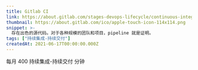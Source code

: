 ```yaml
---
title: Gitlab CI
link: https://about.gitlab.com/stages-devops-lifecycle/continuous-integration/
thumbnail: https://about.gitlab.com/ico/apple-touch-icon-114x114.png
snippet: >-
  存在出色的源代码。对于各种规模的团队和项目，pipeline 就是证明。
tags: ["持续集成-持续交付"]
createdAt: 2021-06-17T00:00:00.000Z
---
```

每月 400 持续集成-持续交付 分钟